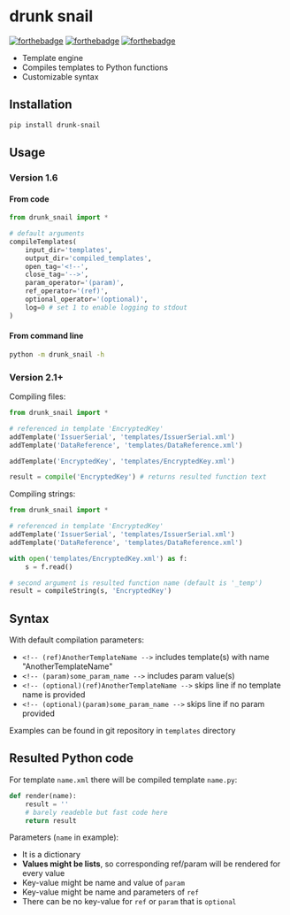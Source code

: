 # drunk snail

[![forthebadge](https://forthebadge.com/images/badges/made-with-c.svg)](https://forthebadge.com) [![forthebadge](https://forthebadge.com/images/badges/powered-by-black-magic.svg)](https://forthebadge.com) [![forthebadge](https://forthebadge.com/images/badges/ages-18.svg)](https://forthebadge.com)



* Template engine
* Compiles templates to Python functions
* Customizable syntax



## Installation

```bash
pip install drunk-snail
```



## Usage

### Version 1.6

#### From code

```python
from drunk_snail import *

# default arguments
compileTemplates(
    input_dir='templates', 
    output_dir='compiled_templates',
    open_tag='<!--',
    close_tag='-->',
    param_operator='(param)',
    ref_operator='(ref)',
    optional_operator='(optional)',
    log=0 # set 1 to enable logging to stdout
)
```

#### From command line

```bash
python -m drunk_snail -h
```

### Version 2.1+

Compiling files:

```python
from drunk_snail import *

# referenced in template 'EncryptedKey'
addTemplate('IssuerSerial', 'templates/IssuerSerial.xml')
addTemplate('DataReference', 'templates/DataReference.xml')

addTemplate('EncryptedKey', 'templates/EncryptedKey.xml')

result = compile('EncryptedKey') # returns resulted function text
```

Compiling strings:

```python
from drunk_snail import *

# referenced in template 'EncryptedKey'
addTemplate('IssuerSerial', 'templates/IssuerSerial.xml')
addTemplate('DataReference', 'templates/DataReference.xml')

with open('templates/EncryptedKey.xml') as f:
    s = f.read()

# second argument is resulted function name (default is '_temp')
result = compileString(s, 'EncryptedKey')
```



## Syntax

With default compilation parameters:

* `<!-- (ref)AnotherTemplateName -->` includes template(s) with name "AnotherTemplateName"
* `<!-- (param)some_param_name -->` includes param value(s)
* `<!-- (optional)(ref)AnotherTemplateName -->` skips line if no template name is provided
* `<!-- (optional)(param)some_param_name -->` skips line if no param provided

Examples can be found in git repository in `templates` directory



## Resulted Python code

For template `name.xml` there will be compiled template `name.py`:

```python
def render(name):
    result = ''
    # barely readeble but fast code here
    return result
```

Parameters (`name` in example):

* It is a dictionary
* **Values might be lists**, so corresponding ref/param will be rendered for every value
* Key-value might be name and value of `param`
* Key-value might be name and parameters of `ref`
* There can be no key-value for `ref` or `param` that is `optional`
